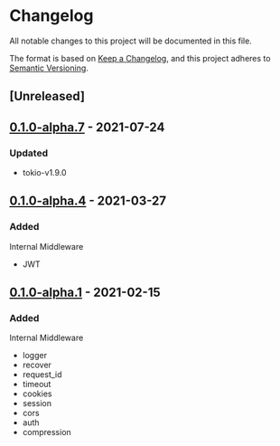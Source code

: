# Changelog

All notable changes to this project will be documented in this file.

The format is based on [Keep a Changelog](https://keepachangelog.com/en/1.0.0/),
and this project adheres to [Semantic Versioning](https://semver.org/spec/v2.0.0.html).

## [Unreleased]

## [0.1.0-alpha.7] - 2021-07-24

### Updated

* tokio-v1.9.0

## [0.1.0-alpha.4] - 2021-03-27

### Added

Internal Middleware

* JWT

## [0.1.0-alpha.1] - 2021-02-15

### Added

Internal Middleware

* logger
* recover
* request_id
* timeout
* cookies
* session
* cors
* auth
* compression

[0.1.0-alpha.7]: https://github.com/viz-rs/path-tree/releases/tag/v0.1.0-alpha.7
[0.1.0-alpha.4]: https://github.com/viz-rs/path-tree/releases/tag/v0.1.0-alpha.4
[0.1.0-alpha.1]: https://github.com/viz-rs/path-tree/releases/tag/v0.1.0-alpha.1
